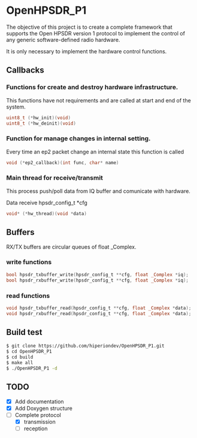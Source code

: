 # OpenHPSDR_P1
The objective of this project is to create a complete framework that supports the Open HPSDR version 1 protocol to implement the control of any generic software-defined radio hardware.

It is only necessary to implement the hardware control functions.

## Callbacks

### Functions for create and destroy hardware infrastructure.

This functions have not requirements and are called at start and end of the system.
```c
uint8_t (*hw_init)(void)
uint8_t (*hw_deinit)(void)
```

### Function for manage changes in internal setting.

Every time an ep2 packet change an internal state this function is called
```c
void (*ep2_callback)(int func, char* name)
```

### Main thread for receive/transmit

This process push/poll data from IQ buffer and comunicate with hardware.

Data receive hpsdr_config_t *cfg
```c
void* (*hw_thread)(void *data)
```

## Buffers

RX/TX buffers are circular queues of float _Complex.

### write functions
```c
bool hpsdr_txbuffer_write(hpsdr_config_t **cfg, float _Complex *iq);
bool hpsdr_rxbuffer_write(hpsdr_config_t **cfg, float _Complex *iq);
```

### read functions
```c
void hpsdr_txbuffer_read(hpsdr_config_t **cfg, float _Complex *data);
void hpsdr_rxbuffer_read(hpsdr_config_t **cfg, float _Complex *data);
```

## Build test
```bash
$ git clone https://github.com/hiperiondev/OpenHPSDR_P1.git
$ cd OpenHPSDR_P1
$ cd build
$ make all
$ ./OpenHPSDR_P1 -d
```

## TODO
* [x] Add documentation
* [x] Add Doxygen structure
* [ ] Complete protocol
   * [x] transmission
   * [ ] reception

